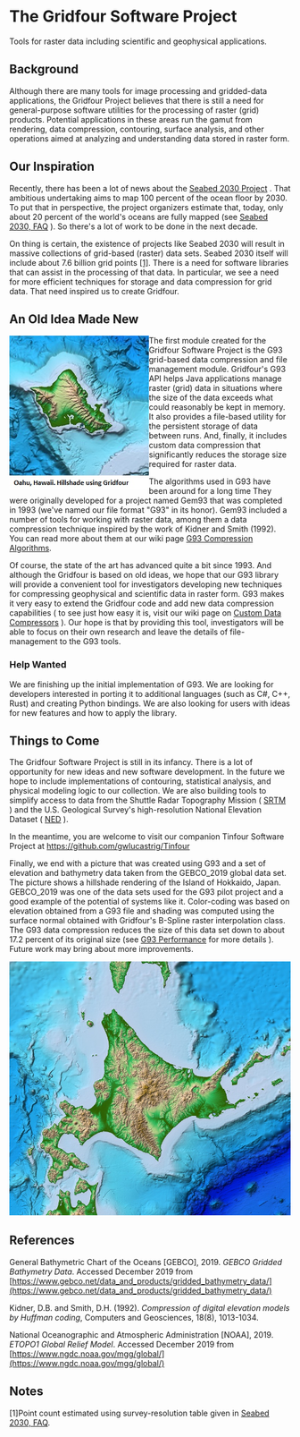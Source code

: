 # The Gridfour Software Project
Tools for raster data including scientific and geophysical applications.

## Background
Although there are many tools for image processing and gridded-data applications,
the Gridfour Project believes that there is still
a need for general-purpose software utilities for the processing of raster (grid)
products. Potential applications in these areas run the gamut from rendering,
data compression, contouring, surface analysis, and other operations aimed
at analyzing and understanding data stored in raster form.

## Our Inspiration
Recently, there has been a lot of news about the [Seabed 2030 Project](https://seabed2030.gebco.net/) . That ambitious
undertaking aims to map 100 percent of the ocean floor by 2030.  To put that in perspective,
the project organizers estimate that, today, only about 20 percent of the world's oceans are fully
mapped &#40;see [Seabed 2030, FAQ](https://seabed2030.gebco.net/faq/#q4) &#41;.  So there's a lot of work to be done
in the next decade.

On thing is certain, the existence of projects like Seabed 2030 will result in massive collections
of grid-based (raster) data sets.  Seabed 2030 itself will include about 7.6 billion grid points [&lsqb;1&rsqb;](#note1).
There is a need for software libraries that can assist in
the processing of that data. In particular, we see a need for more efficient techniques for storage
and data compression for grid data.  That need inspired us to create Gridfour.

## An Old Idea Made New
<img src="doc/images/oahu_250_70_steep_10.jpg" alt="Gridfour/GEBCO 2018 hillshade rendering of Oahu" height="275" width="250" align="left"/><p>The first module created for the Gridfour Software Project is the G93 grid-based data
compression and file management module.  Gridfour's G93 API helps Java applications
manage raster (grid) data in situations where the size of the data exceeds what
could reasonably be kept in memory. It also provides a file-based utility for
the persistent storage of data between runs. And, finally, it includes custom
data compression that significantly reduces the storage size required for
raster data. 

The algorithms used in G93 have been around for a long time
They were originally developed for a project named Gem93 that was
completed in 1993 (we've named our file format "G93" in its honor).  Gem93 included 
a number of tools for working with raster data, among them a data compression technique
inspired by the work of Kidner and Smith (1992). You can read more about them at our wiki page
[G93 Compression Algorithms](https://github.com/gwlucastrig/gridfour/wiki/G93-Compression-Algorithms).

Of course, the state of the art has advanced quite a bit since 1993. And although
the Gridfour is based on old ideas, we hope that our G93 library will provide
a convenient tool for investigators developing new techniques for compressing
geophysical and scientific data in raster form.  G93 makes it very easy to
extend the Gridfour code and add new data compression capabilities &#40; to see
just how easy it is, visit our wiki page on
[Custom Data Compressors](https://github.com/gwlucastrig/gridfour/wiki/How-to-Register-a-Custom-Data-Compressor) &#41;.
Our hope is that by providing this tool, investigators will be able to
focus on their own research and leave the details of file-management to
the G93 tools.

### Help Wanted ###
We are finishing up the initial implementation of G93.  We are looking for
developers interested in porting it to additional languages
(such as C#, C++, Rust) and creating Python bindings. We are also looking for
users with ideas for new features and how to apply the library. 

## Things to Come  
The Gridfour Software Project is still in its infancy.  There is a lot
of opportunity for new ideas and new software development. In the future
we hope to include implementations of contouring, statistical analysis,
and physical modeling logic to our collection. We are also building tools to
simplify access to data from the Shuttle Radar Topography Mission &#40; [SRTM](https://www2.jpl.nasa.gov/srtm/) &#41;
and the U.S. Geological Survey's high-resolution National Elevation Dataset
&#40; [NED](https://catalog.data.gov/dataset/usgs-national-elevation-dataset-ned) &#41;.

In the meantime, you are welcome to visit our companion Tinfour Software Project at https://github.com/gwlucastrig/Tinfour

Finally, we end with a picture that was created using G93 and a set of elevation
and bathymetry data taken from the GEBCO_2019 global data set.  The picture
shows a hillshade rendering of the Island of Hokkaido, Japan. 
GEBCO_2019 was one of the data sets used for the G93 pilot project and a good example of the
potential of systems like it.  Color-coding was based on elevation obtained from a G93 file
and shading was computed using the surface normal obtained with Gridfour's B-Spline raster interpolation class.
The G93 data compression reduces the size of this data set down to about 17.2 percent of
its original size &#40;see [G93 Performance](https://github.com/gwlucastrig/gridfour/wiki/G93-Performance)
for more details &#41;. Future work may bring about more improvements.

![Gridfour hillshade rendering of Hokkaido, Japan](doc/images/hokkaido_hillshade_800_720_70_steep_10.jpg "Gridfour/GEBCO_2019 hillshade rendering of Hokkaido, Japan")


## References
General Bathymetric Chart of the Oceans [GEBCO], 2019. _GEBCO Gridded Bathymetry Data_.
Accessed December 2019 from [https://www.gebco.net/data_and_products/gridded_bathymetry_data/](https://www.gebco.net/data_and_products/gridded_bathymetry_data/)

Kidner, D.B. and Smith, D.H. (1992). _Compression of digital elevation models by Huffman coding_,
Computers and Geosciences, 18(8), 1013-1034.

National Oceanographic and Atmospheric Administration [NOAA], 2019.
_ETOPO1 Global Relief Model_. Accessed December 2019 from [https://www.ngdc.noaa.gov/mgg/global/](https://www.ngdc.noaa.gov/mgg/global/)

## Notes
<a name="note1">&lsqb;1&rsqb;</a>Point count estimated using survey-resolution table given in 
[Seabed 2030, FAQ](https://seabed2030.gebco.net/faq/#q5). 

